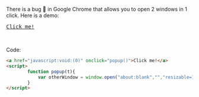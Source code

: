 There is a bug 🐛 in Google Chrome that allows you to open 2 windows in 1 click.
Here is a demo:
<pre>
<a href="javascript:void:(0)" onclick="popup()">Click me!</a>
<script>
	    function popup(t){
		    var otherWindow = window.open("about:blank","","resizable=1,width=" + String(screen.width / 2) + ",height=" + String(screen.height / 2));otherWindow.document.title = "Loading..."; otherWindow.opener = null; otherWindow.location = t; return false;
	    }
</script>
</pre>
Code:

```html
<a href="javascript:void:(0)" onclick="popup()">Click me!</a>
<script>
	    function popup(t){
		    var otherWindow = window.open("about:blank","","resizable=1,width=" + String(screen.width / 2) + ",height=" + String(screen.height / 2));otherWindow.document.title = "Loading..."; otherWindow.opener = null; otherWindow.location = t; return false;
	    }
</script>
```
